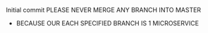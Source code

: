 Initial commit
PLEASE NEVER MERGE ANY BRANCH INTO MASTER 
- BECAUSE OUR EACH SPECIFIED BRANCH IS 1 MICROSERVICE
